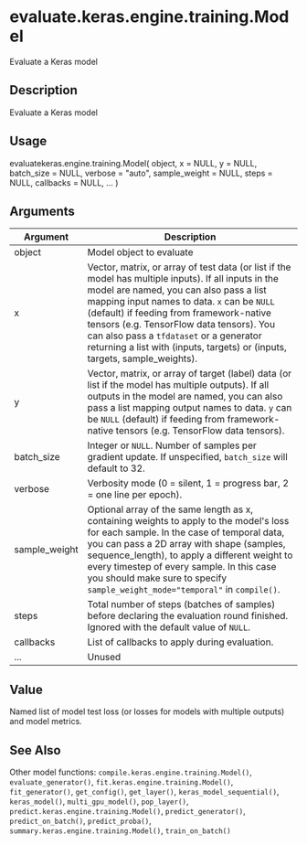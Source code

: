 # evaluate.keras.engine.training.Model


Evaluate a Keras model




## Description

Evaluate a Keras model





## Usage

evaluatekeras.engine.training.Model(
  object,
  x = NULL,
  y = NULL,
  batch_size = NULL,
  verbose = "auto",
  sample_weight = NULL,
  steps = NULL,
  callbacks = NULL,
  ...
)





## Arguments


Argument      |Description
------------- |----------------
object | Model object to evaluate
x | Vector, matrix, or array of test data (or list if the model has multiple inputs). If all inputs in the model are named, you can also pass a list mapping input names to data. ``x`` can be ``NULL`` (default) if feeding from framework-native tensors (e.g. TensorFlow data tensors). You can also pass a ``tfdataset`` or a generator returning a list with (inputs, targets) or (inputs, targets, sample_weights).
y | Vector, matrix, or array of target (label) data (or list if the model has multiple outputs). If all outputs in the model are named, you can also pass a list mapping output names to data. ``y`` can be ``NULL`` (default) if feeding from framework-native tensors (e.g. TensorFlow data tensors).
batch_size | Integer or ``NULL``. Number of samples per gradient update. If unspecified, ``batch_size`` will default to 32.
verbose | Verbosity mode (0 = silent, 1 = progress bar, 2 = one line per epoch).
sample_weight | Optional array of the same length as x, containing weights to apply to the model's loss for each sample. In the case of temporal data, you can pass a 2D array with shape (samples, sequence_length), to apply a different weight to every timestep of every sample. In this case you should make sure to specify ``sample_weight_mode="temporal"`` in `compile()`.
steps | Total number of steps (batches of samples) before declaring the evaluation round finished. Ignored with the default value of ``NULL``.
callbacks | List of callbacks to apply during evaluation.
... | Unused





## Value

Named list of model test loss (or losses for models with multiple
outputs) and model metrics.






## See Also

Other model functions: 
`compile.keras.engine.training.Model()`,
`evaluate_generator()`,
`fit.keras.engine.training.Model()`,
`fit_generator()`,
`get_config()`,
`get_layer()`,
`keras_model_sequential()`,
`keras_model()`,
`multi_gpu_model()`,
`pop_layer()`,
`predict.keras.engine.training.Model()`,
`predict_generator()`,
`predict_on_batch()`,
`predict_proba()`,
`summary.keras.engine.training.Model()`,
`train_on_batch()`



